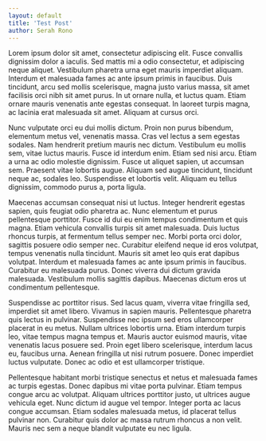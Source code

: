 ```yaml
---
layout: default
title: 'Test Post'
author: Serah Rono
---
```


Lorem ipsum dolor sit amet, consectetur adipiscing elit. Fusce convallis dignissim dolor a iaculis. Sed mattis mi a odio consectetur, et adipiscing neque aliquet. Vestibulum pharetra urna eget mauris imperdiet aliquam. Interdum et malesuada fames ac ante ipsum primis in faucibus. Duis tincidunt, arcu sed mollis scelerisque, magna justo varius massa, sit amet facilisis orci nibh sit amet purus. In ut ornare nulla, et luctus quam. Etiam ornare mauris venenatis ante egestas consequat. In laoreet turpis magna, ac lacinia erat malesuada sit amet. Aliquam at cursus orci.

Nunc vulputate orci eu dui mollis dictum. Proin non purus bibendum, elementum metus vel, venenatis massa. Cras vel lectus a sem egestas sodales. Nam hendrerit pretium mauris nec dictum. Vestibulum eu mollis sem, vitae luctus mauris. Fusce id interdum enim. Etiam sed nisi arcu. Etiam a urna ac odio molestie dignissim. Fusce ut aliquet sapien, ut accumsan sem. Praesent vitae lobortis augue. Aliquam sed augue tincidunt, tincidunt neque ac, sodales leo. Suspendisse et lobortis velit. Aliquam eu tellus dignissim, commodo purus a, porta ligula.

Maecenas accumsan consequat nisi ut luctus. Integer hendrerit egestas sapien, quis feugiat odio pharetra ac. Nunc elementum et purus pellentesque porttitor. Fusce id dui eu enim tempus condimentum et quis magna. Etiam vehicula convallis turpis sit amet malesuada. Duis luctus rhoncus turpis, at fermentum tellus semper nec. Morbi porta orci dolor, sagittis posuere odio semper nec. Curabitur eleifend neque id eros volutpat, tempus venenatis nulla tincidunt. Mauris sit amet leo quis erat dapibus volutpat. Interdum et malesuada fames ac ante ipsum primis in faucibus. Curabitur eu malesuada purus. Donec viverra dui dictum gravida malesuada. Vestibulum mollis sagittis dapibus. Maecenas dictum eros ut condimentum pellentesque.

Suspendisse ac porttitor risus. Sed lacus quam, viverra vitae fringilla sed, imperdiet sit amet libero. Vivamus in sapien mauris. Pellentesque pharetra quis lectus in pulvinar. Suspendisse nec ipsum sed eros ullamcorper placerat in eu metus. Nullam ultrices lobortis urna. Etiam interdum turpis leo, vitae tempus magna tempus et. Mauris auctor euismod mauris, vitae venenatis lacus posuere sed. Proin eget libero scelerisque, interdum lacus eu, faucibus urna. Aenean fringilla ut nisi rutrum posuere. Donec imperdiet luctus vulputate. Donec ac odio et est ullamcorper tristique.

Pellentesque habitant morbi tristique senectus et netus et malesuada fames ac turpis egestas. Donec dapibus mi vitae porta pulvinar. Etiam tempus congue arcu ac volutpat. Aliquam ultrices porttitor justo, ut ultrices augue vehicula eget. Nunc dictum id augue vel tempor. Integer porta ac lacus congue accumsan. Etiam sodales malesuada metus, id placerat tellus pulvinar non. Curabitur quis dolor ac massa rutrum rhoncus a non velit. Mauris nec sem a neque blandit vulputate eu nec ligula.